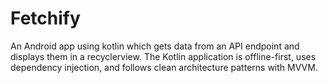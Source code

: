 
# Fetchify

An Android app using kotlin which gets data from an API endpoint and displays them in a recyclerview. The Kotlin application is offline-first, uses dependency injection, and follows clean architecture patterns with MVVM.
